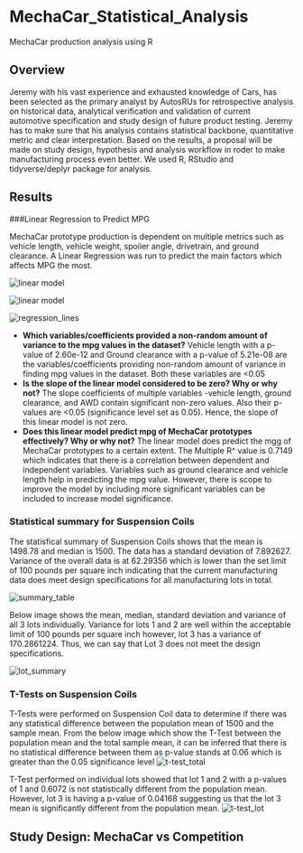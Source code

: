 # MechaCar_Statistical_Analysis

MechaCar production analysis using R

## Overview

Jeremy with his vast experience and exhausted knowledge of Cars, has been selected as the primary analyst by AutosRUs for retrospective analysis on historical data, analytical verification and validation of current automotive specification and study design of future product testing. Jeremy has to make sure that his analysis contains statistical backbone, quantitative metric and clear interpretation. Based on the results, a proposal will be made on study design, hypothesis and analysis workflow in roder to make manufacturing process even better. We used R, RStudio and tidyverse/deplyr package for analysis.

## Results

###Linear Regression to Predict MPG

MechaCar prototype production is dependent on multiple metrics such as vehicle length, vehicle weight, spoiler angle, drivetrain, and ground clearance. A Linear Regression was run to predict the main factors which affects MPG the most. 

![linear model](https://user-images.githubusercontent.com/108366412/195621673-c86a9482-af57-4c16-92a1-be36290ebb0f.png)

![linear model](https://user-images.githubusercontent.com/108366412/195639975-86adbd82-1b71-4807-bd78-b4c523de8668.png)

![regression_lines](https://user-images.githubusercontent.com/108366412/195666471-73ab3bdf-baf2-462b-b767-934fb0a98313.png)

* **Which variables/coefficients provided a non-random amount of variance to the mpg values in the dataset?**
  Vehicle length with a p-value of 2.60e-12 and Ground clearance with a p-value of 5.21e-08 are the variables/coefficients providing non-random amount of variance in finding mpg values in the dataset. Both these variables are <0.05 
* **Is the slope of the linear model considered to be zero? Why or why not?**
  The slope coefficients of multiple variables -vehicle length, ground clearance, and AWD contain significant non-zero values. Also their p-values are <0.05 (significance level set as 0.05). Hence, the slope of this linear model is not zero. 
* **Does this linear model predict mpg of MechaCar prototypes effectively? Why or why not?**
  The linear model does predict the mgg of MechaCar prototypes to a certain extent. The Multiple R^ value is 0.7149 which indicates that there is a correlation between dependent and independent variables. Variables such as ground clearance and vehicle length help in predicting the mpg value. However, there is scope to improve the model by including more significant variables can be included to increase model significance. 
  
### Statistical summary for Suspension Coils

  The statisfical summary of Suspension Coils shows that the mean is 1498.78 and median is 1500. The data has a standard deviation of 7.892627. 
  Variance of the overall data is at 62.29356 which is lower than the set limit of 100 pounds per square inch indicating that the current manufacturing data does meet design specifications for all manufacturing lots in total.
  
![summary_table](https://user-images.githubusercontent.com/108366412/195667188-a7b43839-2481-4cdf-b62e-122cb4a636cc.png)

  Below image shows the mean, median, standard deviation and variance of all 3 lots individually. Variance for lots 1 and 2 are well within the acceptable limit of 100 pounds per square inch however, lot 3 has a variance of 170.2861224. Thus, we can say that Lot 3 does not meet the design specifications.
  
![lot_summary](https://user-images.githubusercontent.com/108366412/195667198-22146cc6-f3d8-40c7-b127-2dffdb7d708f.png)

### T-Tests on Suspension Coils

T-Tests were performed on Suspension Coil data to determine if there was any statistical difference between the population mean of 1500 and the sample mean. From the below image which show the T-Test between the population mean and the total sample mean, it can be inferred that there is no statistical difference between them as p-value stands at 0.06 which is greater than the 0.05 significance level
![t-test_total](https://user-images.githubusercontent.com/108366412/195671280-9a98a6ba-3e14-4448-adc1-070ab0dbc08c.png)

T-Test performed on individual lots showed that lot 1 and 2 with a p-values of 1 and  0.6072 is not statistically different from the population mean. However, lot 3 is having a p-value of 0.04168 suggesting us that the lot 3 mean is significantly different from the population mean.
![t-test_lot](https://user-images.githubusercontent.com/108366412/195671307-f521af83-a3af-4cb9-973a-26d43e88a026.png)

## Study Design: MechaCar vs Competition


